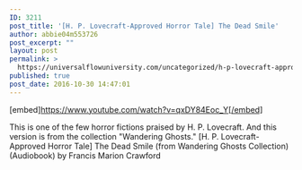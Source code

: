 ```yaml
---
ID: 3211
post_title: '[H. P. Lovecraft-Approved Horror Tale] The Dead Smile'
author: abbie04m553726
post_excerpt: ""
layout: post
permalink: >
  https://universalflowuniversity.com/uncategorized/h-p-lovecraft-approved-horror-tale-the-dead-smile/
published: true
post_date: 2016-10-30 14:47:01
---
```

[embed]https://www.youtube.com/watch?v=qxDY84Eoc_Y[/embed]<br>
<p>This is one of the few horror fictions praised by H. P. Lovecraft. And this version is from the collection "Wandering Ghosts."
[H. P. Lovecraft-Approved Horror Tale] The Dead Smile (from Wandering Ghosts Collection) (Audiobook) by Francis Marion Crawford</p>